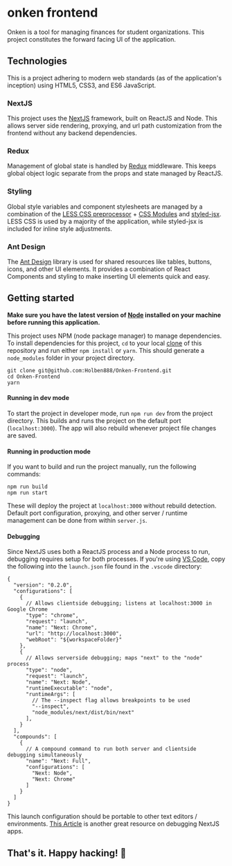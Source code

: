 # onken frontend

Onken is a tool for managing finances for student organizations. This project constitutes the forward facing UI of the application.

## Technologies
This is a project adhering to modern web standards (as of the application's inception) using HTML5, CSS3, and ES6 JavaScript.

### NextJS

This project uses the [NextJS](https://nextjs.org/) framework, built on ReactJS and Node. This allows server side rendering, proxying, and url path customization from the frontend without any backend dependencies.

### Redux
Management of global state is handled by [Redux](https://redux.js.org/) middleware. This keeps global object logic separate from the props and state managed by ReactJS.

### Styling
Global style variables and component stylesheets are managed by a combination of the [LESS CSS preprocessor](http://lesscss.org/) + [CSS Modules](https://github.com/css-modules/css-modules) and [styled-jsx](https://github.com/zeit/styled-jsx).
LESS CSS is used by a majority of the application, while styled-jsx is included for inline style adjustments.

### Ant Design
The [Ant Design](https://ant.design/) library is used for shared resources like tables, buttons, icons, and other UI elements.
It provides a combination of React Components and styling to make inserting UI elements quick and easy.

## Getting started

**Make sure you have the latest version of [Node](https://github.com/Microsoft/vscode-recipes/tree/master/Next-js) installed on your machine before running this application.**

This project uses NPM (node package manager) to manage dependencies. To install dependencies for this project, `cd` to your local [clone](https://services.github.com/on-demand/github-cli/clone-repo-cli) of this repository and run either `npm install` or `yarn`. This should generate a `node_modules` folder in your project directory.

```
git clone git@github.com:Holben888/Onken-Frontend.git
cd Onken-Frontend
yarn
```

#### Running in dev mode
To start the project in developer mode, run `npm run dev` from the project directory.
This builds and runs the project on the default port (`localhost:3000`).
The app will also rebuild whenever project file changes are saved.

#### Running in production mode
If you want to build and run the project manually, run the following commands:

```
npm run build
npm run start
```

These will deploy the project at `localhost:3000` without rebuild detection.
Default port configuration, proxying, and other server / runtime management can be done from within `server.js`.

#### Debugging
Since NextJS uses both a ReactJS process and a Node process to run, debugging requires setup for both processes.
If you're using [VS Code](https://code.visualstudio.com/), copy the following into the `launch.json` file found in the `.vscode` directory:

```
{
  "version": "0.2.0",
  "configurations": [
    {
      // Allows clientside debugging; listens at localhost:3000 in Google Chrome
      "type": "chrome",
      "request": "launch",
      "name": "Next: Chrome",
      "url": "http://localhost:3000",
      "webRoot": "${workspaceFolder}"
    },
    {
      // Allows serverside debugging; maps "next" to the "node" process
      "type": "node",
      "request": "launch",
      "name": "Next: Node",
      "runtimeExecutable": "node",
      "runtimeArgs": [
        // The --inspect flag allows breakpoints to be used
        "--inspect",
        "node_modules/next/dist/bin/next"
      ],
    }
  ],
  "compounds": [
    {
      // A compound command to run both server and clientside debugging simultaneously
      "name": "Next: Full",
      "configurations": [
        "Next: Node",
        "Next: Chrome"
      ]
    }
  ]
}
```

This launch configuration should be portable to other text editors / environments.
[This Article](https://github.com/Microsoft/vscode-recipes/tree/master/Next-js) is another great resource on debugging NextJS apps.

## That's it. Happy hacking! :tada: